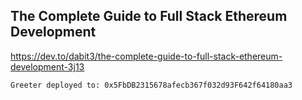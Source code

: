 ## The Complete Guide to Full Stack Ethereum Development

https://dev.to/dabit3/the-complete-guide-to-full-stack-ethereum-development-3j13



```
Greeter deployed to: 0x5FbDB2315678afecb367f032d93F642f64180aa3
```